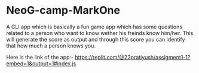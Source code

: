 # NeoG-camp-MarkOne
A CLI app which is basically a fun game app which has some questions related to a person who want to know wether his freinds know him/her.
This will generate the score as output and through this score you can identify that how much a person knows you.

Here is the link of the app:- https://replit.com/@23pratiyush/assigment1-1?embed=1&output=1#index.js

